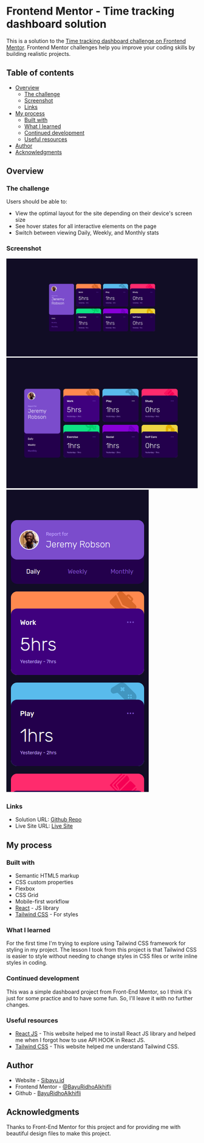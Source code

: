 # Frontend Mentor - Time tracking dashboard solution

This is a solution to the [Time tracking dashboard challenge on Frontend Mentor](https://www.frontendmentor.io/challenges/time-tracking-dashboard-UIQ7167Jw). Frontend Mentor challenges help you improve your coding skills by building realistic projects.

## Table of contents

- [Overview](#overview)
  - [The challenge](#the-challenge)
  - [Screenshot](#screenshot)
  - [Links](#links)
- [My process](#my-process)
  - [Built with](#built-with)
  - [What I learned](#what-i-learned)
  - [Continued development](#continued-development)
  - [Useful resources](#useful-resources)
- [Author](#author)
- [Acknowledgments](#acknowledgments)

## Overview

### The challenge

Users should be able to:

- View the optimal layout for the site depending on their device's screen size
- See hover states for all interactive elements on the page
- Switch between viewing Daily, Weekly, and Monthly stats

### Screenshot

![](./public/screenShots/Screenshot_Desktop.png)
![](./public/screenShots/Screenshot_Hover.png)
![](./public/screenShots/Screenshot_Mobile.png)

### Links

- Solution URL: [Github Repo](https://github.com/BayuRidhoAlkhifli/time-tracking-dashboard-main)
- Live Site URL: [Live Site](https://bayuridhoalkhifli.github.io/time-tracking-dashboard-main)

## My process

### Built with

- Semantic HTML5 markup
- CSS custom properties
- Flexbox
- CSS Grid
- Mobile-first workflow
- [React](https://reactjs.org/) - JS library
- [Tailwind CSS](https://tailwindcss.com/) - For styles

### What I learned

For the first time I'm trying to explore using Tailwind CSS framework for styling in my project. The lesson I took from this project is that Tailwind CSS is easier to style without needing to change styles in CSS files or write inline styles in coding.

### Continued development

This was a simple dashboard project from Front-End Mentor, so I think it's just for some practice and to have some fun. So, I'll leave it with no further changes.

### Useful resources

- [React JS](https://reactjs.org/docs/getting-started.html) - This website helped me to install React JS library and helped me when I forgot how to use API HOOK in React JS.
- [Tailwind CSS](https://tailwindcss.com) - This website helped me understand Tailwind CSS.

## Author

- Website - [Sibayu.id](https://sibayu.id/)
- Frontend Mentor - [@BayuRidhoAlkhifli](https://www.frontendmentor.io/profile/BayuRidhoAlkhifli)
- Github - [BayuRidhoAlkhifli](https://github.com/BayuRidhoAlkhifli)

## Acknowledgments

Thanks to Front-End Mentor for this project and for providing me with beautiful design files to make this project.
